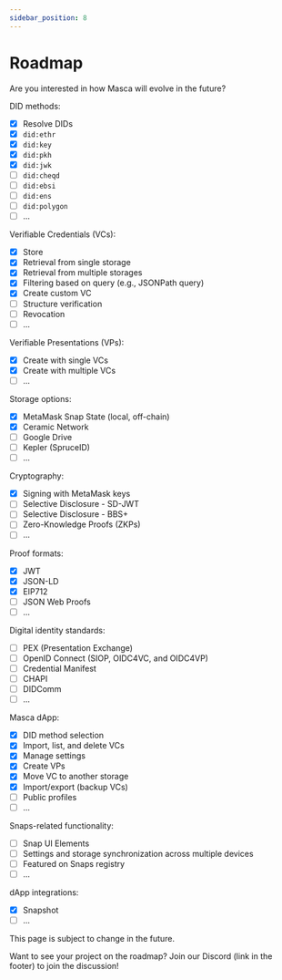 ```yaml
---
sidebar_position: 8
---
```


# Roadmap

Are you interested in how Masca will evolve in the future?

DID methods:

- [x] Resolve DIDs
- [x] `did:ethr`
- [x] `did:key`
- [x] `did:pkh`
- [x] `did:jwk`
- [ ] `did:cheqd`
- [ ] `did:ebsi`
- [ ] `did:ens`
- [ ] `did:polygon`
- [ ] ...

Verifiable Credentials (VCs):

- [x] Store
- [x] Retrieval from single storage
- [x] Retrieval from multiple storages
- [x] Filtering based on query (e.g., JSONPath query)
- [x] Create custom VC
- [ ] Structure verification
- [ ] Revocation
- [ ] ...

Verifiable Presentations (VPs):

- [x] Create with single VCs
- [x] Create with multiple VCs
- [ ] ...

Storage options:

- [x] MetaMask Snap State (local, off-chain)
- [x] Ceramic Network
- [ ] Google Drive
- [ ] Kepler (SpruceID)
- [ ] ...

Cryptography:

- [x] Signing with MetaMask keys
- [ ] Selective Disclosure - SD-JWT
- [ ] Selective Disclosure - BBS+
- [ ] Zero-Knowledge Proofs (ZKPs)
- [ ] ...

Proof formats:

- [x] JWT
- [x] JSON-LD
- [x] EIP712
- [ ] JSON Web Proofs
- [ ] ...

Digital identity standards:

- [ ] PEX (Presentation Exchange)
- [ ] OpenID Connect (SIOP, OIDC4VC, and OIDC4VP)
- [ ] Credential Manifest
- [ ] CHAPI
- [ ] DIDComm
- [ ] ...

Masca dApp:

- [x] DID method selection
- [x] Import, list, and delete VCs
- [x] Manage settings
- [x] Create VPs
- [x] Move VC to another storage
- [x] Import/export (backup VCs)
- [ ] Public profiles
- [ ] ...

Snaps-related functionality:

- [ ] Snap UI Elements
- [ ] Settings and storage synchronization across multiple devices
- [ ] Featured on Snaps registry
- [ ] ...

dApp integrations:

- [x] Snapshot
- [ ] ...

This page is subject to change in the future.

Want to see your project on the roadmap? Join our Discord (link in the footer) to join the discussion!
